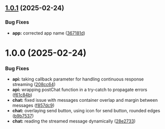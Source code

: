 ## [1.0.1](https://github.com/ofresia01/ollamagpt-ui/compare/v1.0.0...v1.0.1) (2025-02-24)


### Bug Fixes

* **app:** corrected app name ([367181d](https://github.com/ofresia01/ollamagpt-ui/commit/367181d502e78b34614af2fcfbe5f24e1b08445d))

# 1.0.0 (2025-02-24)


### Bug Fixes

* **api:** taking callback parameter for handling continuous response streaming ([208cc64](https://github.com/ofresia01/ollamagpt-ui/commit/208cc641a6ac79b637884cde4450764ed8f9e3e3))
* **api:** wrapping postChat function in a try-catch to propagate errors ([f61c84b](https://github.com/ofresia01/ollamagpt-ui/commit/f61c84b6342aecfa5cdae7ecad6a134e32c7144a))
* **chat:** fixed issue with messages container overlap and margin between messages ([f857dc9](https://github.com/ofresia01/ollamagpt-ui/commit/f857dc97b2ddcc70ead8ec1346945eaa206bfa6f))
* **chat:** overlaying send button, using icon for send button, rounded edges ([b9b7537](https://github.com/ofresia01/ollamagpt-ui/commit/b9b7537b00c7c2feae5b7c0ac233439064fdf35f))
* **chat:** reading the streamed message dynamically ([28e2733](https://github.com/ofresia01/ollamagpt-ui/commit/28e2733f0f0703cb65ebd0b9ced1f0716b9d1f2c))
